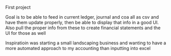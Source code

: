 First project

Goal is to be able to feed in current ledger, journal and coa all as csv and have them update properly, then be able to display that info in a good UI. Also pull the proper info from these to create financial statements and the UI for those as well

Inspiratioin was starting a small landscaping business and wanting to have a more automated approach to my accounting than 
inputting into excel
